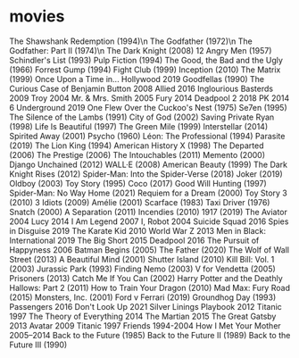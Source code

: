 # movies


The Shawshank Redemption (1994)\n
The Godfather (1972)\n
The Godfather: Part II (1974)\n
The Dark Knight (2008)
12 Angry Men (1957)
Schindler's List (1993)
Pulp Fiction (1994)
The Good, the Bad and the Ugly (1966)
Forrest Gump (1994)
Fight Club (1999)
Inception (2010)
The Matrix (1999)
Once Upon a Time in... Hollywood 2019
Goodfellas (1990)
The Curious Case of Benjamin Button 2008
Allied 2016
Inglourious Basterds 2009
Troy 2004
Mr. & Mrs. Smith 2005
Fury 2014
Deadpool 2 2018
PK 2014
6 Underground 2019
One Flew Over the Cuckoo's Nest (1975)
Se7en (1995)
The Silence of the Lambs (1991)
City of God (2002)
Saving Private Ryan (1998)
Life Is Beautiful (1997)
The Green Mile (1999)
Interstellar (2014)
Spirited Away (2001)
Psycho (1960)
Léon: The Professional (1994)
Parasite (2019)
The Lion King (1994)
American History X (1998)
The Departed (2006)
The Prestige (2006)
The Intouchables (2011)
Memento (2000)
Django Unchained (2012)
WALL·E (2008)
American Beauty (1999)
The Dark Knight Rises (2012)
Spider-Man: Into the Spider-Verse (2018)
Joker (2019)
Oldboy (2003)
Toy Story (1995)
Coco (2017)
Good Will Hunting (1997)
Spider-Man: No Way Home (2021)
Requiem for a Dream (2000)
Toy Story 3 (2010)
3 Idiots (2009)
Amélie (2001)
Scarface (1983)
Taxi Driver (1976)
Snatch (2000)
A Separation (2011)
Incendies (2010)
1917 (2019)
The Aviator 2004
Lucy 2014
I Am Legend 2007
I, Robot 2004
Suicide Squad 2016
Spies in Disguise 2019
The Karate Kid 2010
World War Z 2013
Men in Black: International 2019
The Big Short 2015
Deadpool 2016
The Pursuit of Happyness 2006
Batman Begins (2005)
The Father (2020)
The Wolf of Wall Street (2013)
A Beautiful Mind (2001)
Shutter Island (2010)
Kill Bill: Vol. 1 (2003)
Jurassic Park (1993)
Finding Nemo (2003)
V for Vendetta (2005)
Prisoners (2013)
Catch Me If You Can (2002)
Harry Potter and the Deathly Hallows: Part 2 (2011)
How to Train Your Dragon (2010)
Mad Max: Fury Road (2015)
Monsters, Inc. (2001)
Ford v Ferrari (2019)
Groundhog Day (1993)
Passengers 2016
Don't Look Up 2021
Silver Linings Playbook 2012
Titanic 1997
The Theory of Everything 2014
The Martian 2015
The Great Gatsby 2013
Avatar 2009
Titanic 1997
Friends 1994-2004
How I Met Your Mother 2005–2014
Back to the Future (1985)
Back to the Future II (1989)
Back to the Future III (1990)
